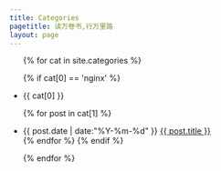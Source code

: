 ```yaml
---
title: Categories
pagetitle: 读万卷书,行万里路
layout: page
---
```


<ul class="listing">
{% for cat in site.categories %}

{% if cat[0] == 'nginx' %}
  <li class="listing-seperator" id="{{ cat[0] }}">{{ cat[0] }}</li>

{% for post in cat[1] %}
  <li class="listing-item">
  <time datetime="{{ post.date | date:"%Y-%m-%d" }}">{{ post.date | date:"%Y-%m-%d" }}</time>
  <a href="{{ site.url }}{{ post.url }}" title="{{ post.title }}">{{ post.title }}</a>
  </li>
{% endfor %}
{% endif %}

{% endfor %}
</ul>
